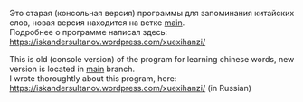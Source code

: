 <p>Это старая (консольная версия) программы для запоминания китайских слов, новая версия находится на ветке <a href="https://github.com/BigIskander/xuexihanzi/tree/main">main</a>.
<br />Подробнее о программе написал здесь: <a href="https://iskandersultanov.wordpress.com/xuexihanzi/">https://iskandersultanov.wordpress.com/xuexihanzi/</a></p>
<p>This is old (console version) of the program for learning chinese words, new version is located in <a href="https://github.com/BigIskander/xuexihanzi/tree/main">main</a> branch.
<br />I wrote thoroughtly about this program, here: <a href="https://iskandersultanov.wordpress.com/xuexihanzi/">https://iskandersultanov.wordpress.com/xuexihanzi/</a> (in Russian)</p>
